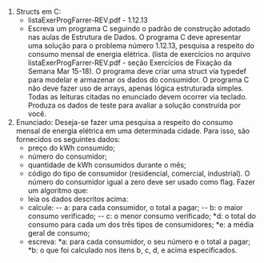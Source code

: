 1. Structs em C:
    - listaExerProgFarrer-REV.pdf -  1.12.13
    - Escreva um programa C seguindo o padrão de construção adotado nas aulas de Estrutura
    de Dados. O programa C deve apresentar uma solução para o problema número 1.12.13,
    pesquisa a respeito do consumo mensal de energia elétrica. (lista de exercícios no arquivo
    listaExerProgFarrer-REV.pdf - seção Exercícios de Fixação da Semana Mar 15-18).
    O programa deve criar uma struct via typedef para modelar e armazenar os dados do
    consumidor.
    O programa C não deve fazer uso de arrays, apenas lógica estruturada simples. Todas as
    leituras citadas no enunciado devem ocorrer via teclado.
    Produza os dados de teste para avaliar a solução construída por você.
2. Enunciado:
    Deseja-se fazer uma pesquisa a respeito do consumo mensal de energia elétrica em 
    uma determinada cidade. Para isso, são fornecidos os seguintes dados:
    - preço do kWh consumido;
    - número do consumidor;
    - quantidade de kWh consumidos durante o mês;
    - código do tipo de consumidor (residencial, comercial, industrial).
    O número do consumidor igual a zero deve ser usado como flag. Fazer um algoritmo que:
    - leia os dados descritos acima:
    - calcule:
    -- a: para cada consumidor, o total a pagar;
    -- b: o maior consumo verificado;
    -- c: o menor consumo verificado;
    *d: o total do consumo para cada um dos três tipos de consumidores;
    *e: a média geral de consumo;
    - escreva:
    *a: para cada consumidor, o seu número e o total a pagar;
    *b: o que foi calculado nos itens b, c, d, e acima especificados.
